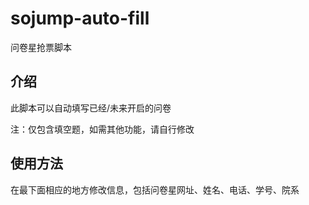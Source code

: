 # sojump-auto-fill
问卷星抢票脚本

## 介绍
此脚本可以自动填写已经/未来开启的问卷

注：仅包含填空题，如需其他功能，请自行修改

## 使用方法
在最下面相应的地方修改信息，包括问卷星网址、姓名、电话、学号、院系
